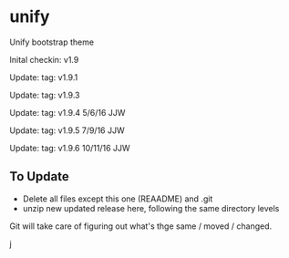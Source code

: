 # unify
Unify bootstrap theme

Inital checkin: v1.9

Update: tag: v1.9.1

Update: tag: v1.9.3

Update: tag: v1.9.4 5/6/16 JJW

Update: tag: v1.9.5 7/9/16 JJW

Update: tag: v1.9.6 10/11/16 JJW


To Update
---------

- Delete all files except this one (REAADME) and .git
- unzip new updated release here, following the same directory levels

Git will take care of figuring out what's thge same / moved / changed.

j

